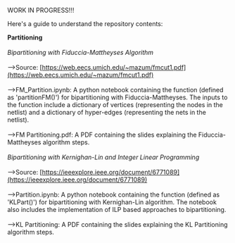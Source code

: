 WORK IN PROGRESS!!!

Here's a guide to understand the repository contents:

**Partitioning**<br>  
  *Bipartitioning with Fiduccia-Mattheyses Algorithm*<br>  
    -->Source: [https://web.eecs.umich.edu/~mazum/fmcut1.pdf](https://web.eecs.umich.edu/~mazum/fmcut1.pdf)<br>  
    -->FM_Partition.ipynb: A python notebook containing the function (defined as 'partitionFM()') for bipartitioning with Fiduccia-Mattheyses. The inputs to the function include a dictionary of vertices (representing the nodes in the netlist) and a dictionary of hyper-edges (representing the nets in the netlist).<br>  
    -->FM Partitioning.pdf: A PDF containing the slides explaining the Fiduccia-Mattheyses algorithm steps.<br>  
  *Bipartitioning with Kernighan-Lin and Integer Linear Programming*<br>  
    -->Source: [https://ieeexplore.ieee.org/document/6771089](https://ieeexplore.ieee.org/document/6771089)<br>  
    -->Partition.ipynb: A python notebook containing the function (defined as 'KLPart()') for bipartitioning with Kernighan-Lin algorithm. The notebook also includes the implementation of ILP based approaches to bipartitioning.<br>  
    -->KL Partitioning: A PDF containing the slides explaining the KL Partitioning algorithm steps.<br>  
